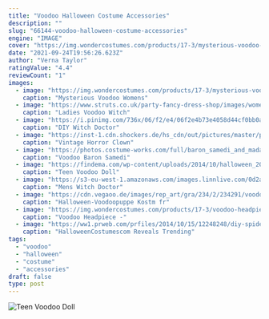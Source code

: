 ```yaml
---
title: "Voodoo Halloween Costume Accessories"
description: ""
slug: "66144-voodoo-halloween-costume-accessories"
engine: "IMAGE"
cover: "https://img.wondercostumes.com/products/17-3/mysterious-voodoo-womens-costume.jpg"
date: "2021-09-24T19:56:26.623Z"
author: "Verna Taylor"
ratingValue: "4.4"
reviewCount: "1"
images:
  - image: "https://img.wondercostumes.com/products/17-3/mysterious-voodoo-womens-costume.jpg"
    caption: "Mysterious Voodoo Womens"
  - image: "https://www.struts.co.uk/party-fancy-dress-shop/images/womens-skelee-voodoo-costume_03.jpg"
    caption: "Ladies Voodoo Witch"
  - image: "https://i.pinimg.com/736x/06/f2/e4/06f2e4b73e4058d44cf0bb0af72e141e--priest-costume-voodoo-costume.jpg?b=t"
    caption: "DIY Witch Doctor"
  - image: "https://inst-1.cdn.shockers.de/hs_cdn/out/pictures/master/product/2/vintage-horror-clown-maedchen-kostuem-killerclown-verkleidung-kinder-halloween-evil-clown-girl-costume-35845-2_1.jpg"
    caption: "Vintage Horror Clown"
  - image: "https://photos.costume-works.com/full/baron_samedi_and_madame_brigitte.jpg"
    caption: "Voodoo Baron Samedi"
  - image: "https://findema.com/wp-content/uploads/2014/10/halloween_201410326.jpg"
    caption: "Teen Voodoo Doll"
  - image: "https://s3-eu-west-1.amazonaws.com/images.linnlive.com/0d2ad7e4e9d646b7b5739173366e1831/620d9c4f-a0ee-4331-8b94-5fb2c5bc3153.jpg"
    caption: "Mens Witch Doctor"
  - image: "https://cdn.vegaoo.de/images/rep_art/gra/234/2/234291/voodoo-puppe-kostum-fur-damen-halloween.jpg"
    caption: "Halloween-Voodoopuppe Kostm fr"
  - image: "https://img.wondercostumes.com/products/17-3/voodoo-headpiece.jpg"
    caption: "Voodoo Headpiece -"
  - image: "https://ww1.prweb.com/prfiles/2014/10/15/12248248/diy-spider-dog-costume-for-halloween.jpg"
    caption: "HalloweenCostumescom Reveals Trending"
tags:
  - "voodoo"
  - "halloween"
  - "costume"
  - "accessories"
draft: false
type: post
---
```



![Teen Voodoo Doll](https://findema.com/wp-content/uploads/2014/10/halloween_201410326.jpg "Teen Voodoo Doll")


<!--inArticleAds-->

<!--galleryOne-->


<!--inArticleAds-->

<!--galleryTwo-->


<!--galleryThree-->

